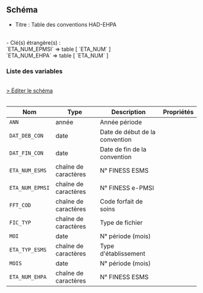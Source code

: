 ## Schéma

- Titre : Table des conventions HAD-EHPA
<br />
- Clé(s) étrangère(s) : <br />
`ETA_NUM_EPMSI` => table <PreviewPage text="T_HADaaE" link="/tables/T_HADaaE" /> [ `ETA_NUM` ]<br />
`ETA_NUM_EHPA` => table <PreviewPage text="T_HADaaE" link="/tables/T_HADaaE" /> [ `ETA_NUM` ]<br />

### Liste des variables
<br />
<div>
    <a href="https://gitlab.com/healthdatahub/schema-snds/edit/master/schemas/PMSI/PMSI%20HAD/T_HADaaEHPA.json"  
    arget="_blank" rel="noopener noreferrer">> Éditer le schéma</a>
    <OutboundLink />
</div>
<br />

Nom|Type|Description|Propriétés
-|-|-|-
`ANN`|année|Année période||
`DAT_DEB_CON`|date|Date de début de la convention||
`DAT_FIN_CON`|date|Date de fin de la convention||
`ETA_NUM_ESMS`|chaîne de caractères|N° FINESS ESMS||
`ETA_NUM_EPMSI`|chaîne de caractères|N° FINESS e-PMSI||
`FFT_COD`|chaîne de caractères|Code forfait de soins||
`FIC_TYP`|chaîne de caractères|Type de fichier||
`MOI`|date|N° période (mois)||
`ETA_TYP_ESMS`|chaîne de caractères|Type d&#x27;établissement||
`MOIS`|date|N° période (mois)||
`ETA_NUM_EHPA`|chaîne de caractères|N° FINESS ESMS||


